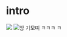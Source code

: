 # intro
![](https://search.pstatic.net/common?type=o&size=120x150&quality=95&direct=true&src=http%3A%2F%2Fsstatic.naver.net%2Fpeople%2F144%2F201705251450413071.png)
![앙 기모띠 ㅋㅋㅋ ㅋ ](https://www.youtube.com/watch?v=tnVJVwW86gY)
